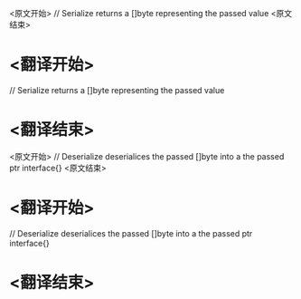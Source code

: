
<原文开始>
// Serialize returns a []byte representing the passed value
<原文结束>

# <翻译开始>
// Serialize returns a []byte representing the passed value
# <翻译结束>


<原文开始>
// Deserialize deserialices the passed []byte into a the passed ptr interface{}
<原文结束>

# <翻译开始>
// Deserialize deserialices the passed []byte into a the passed ptr interface{}
# <翻译结束>

